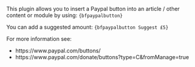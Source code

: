 This plugin allows you to insert a Paypal button into an article / other content or module by using:
``{bfpaypalbutton}``

You can add a suggested amount:
``{bfpaypalbutton Suggest £5}``

For more information see:
<ul>
<li>https://www.paypal.com/buttons/</li>
<li>https://www.paypal.com/donate/buttons?type=C&fromManage=true</li>
</ul>
